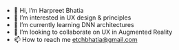 - 👋 Hi, I’m Harpreet Bhatia 
- 👀 I’m interested in UX design & principles 
- 🌱 I’m currently learning DNN architectures
- 💞️ I’m looking to collaborate on UX in Augmented Reality 
- 📫 How to reach me etchbhatia@gmail.com

<!---
etchbhatia/etchbhatia is a ✨ special ✨ repository because its `README.md` (this file) appears on your GitHub profile.
You can click the Preview link to take a look at your changes.
--->
